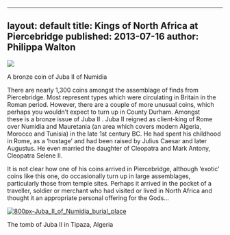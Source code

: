  ---
 layout: default
 title: Kings of North Africa at Piercebridge
 published: 2013-07-16
 author: Philippa Walton
 ---
 [![](/files/2013/07/436-300x190.jpg)](/files/2013/07/436.jpg)
 
 A bronze coin of Juba II of Numidia
 
 There are nearly 1,300 coins amongst the assemblage of finds from Piercebridge. Most represent types which were circulating in Britain in the Roman period. However, there are a couple of more unusual coins, which perhaps you wouldn’t expect to turn up in County Durham. Amongst these is a bronze issue of Juba II . Juba II reigned as client-king of Rome over Numidia and Mauretania (an area which covers modern Algeria, Morocco and Tunisia) in the late 1st century BC. He had spent his childhood in Rome, as a ‘hostage’ and had been raised by Julius Caesar and later Augustus. He even married the daughter of Cleopatra and Mark Antony, Cleopatra Selene II.
 
 It is not clear how one of his coins arrived in Piercebridge, although ‘exotic’ coins like this one, do occasionally turn up in large assemblages, particularly those from temple sites. Perhaps it arrived in the pocket of a traveller, soldier or merchant who had visited or lived in North Africa and thought it an appropriate personal offering for the Gods…
 
 [![800px-Juba_II_of_Numidia_burial_place](/files/2013/07/800px-Juba_II_of_Numidia_burial_place-300x199.jpg)](/files/2013/07/800px-Juba_II_of_Numidia_burial_place.jpg)
 
 The tomb of Juba II in Tipaza, Algeria 